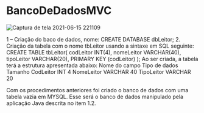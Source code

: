 
# BancoDeDadosMVC

![Captura de tela 2021-06-15 221109](https://user-images.githubusercontent.com/69328711/122142946-c5f24480-ce26-11eb-93a8-014e8681fe1f.png)



 
1 – Criação do baco de dados, nome: CREATE DATABASE dbLeitor;
2. Criação da tabela com o nome tbLeitor usando a sintaxe em SQL seguinte:
	CREATE TABLE tbLeitor( 
codLeitor INT(4), 
nomeLeitor VARCHAR(40),
 tipoLeitor VARCHAR(20),
PRIMARY KEY (codLeitor)
);
Ao ser criada, a tabela terá a estrutura apresentada abaixo:
Nome do campo	Tipo de dados	Tamanho
CodLeitor	INT	4
NomeLeitor	VARCHAR	40
TipoLeitor	VARCHAR	20

Com os procedimentos anteriores foi criado o banco de dados com uma tabela vazia em MYSQL. Esse será o banco de dados manipulado pela aplicação Java descrita no item 1.2.
